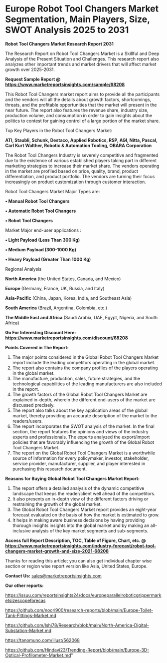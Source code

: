 # Europe Robot Tool Changers Market Segmentation, Main Players, Size, SWOT Analysis 2025 to 2031

<strong>Robot Tool Changers Market Research Report 2031</strong>

The Research Report on Robot Tool Changers Market is a Skillful and Deep Analysis of the Present Situation and Challenges. This research report also analyzes other important trends and market drivers that will affect market growth over 2025-2031.

<strong>Request Sample Report @ <a href=https://www.marketreportsinsights.com/sample/68208>https://www.marketreportsinsights.com/sample/68208</a></strong>

This Robot Tool Changers market report aims to provide all the participants and the vendors will all the details about growth factors, shortcomings, threats, and the profitable opportunities that the market will present in the near future. The report also features the revenue share, industry size, production volume, and consumption in order to gain insights about the politics to contest for gaining control of a large portion of the market share.

Top Key Players in the Robot Tool Changers Market:

<strong>ATI, Staubli, Schunk, Destaco, Applied Robotics, RSP, AGI, Nitta, Pascal, Carl Kurt Walther, Robotic & Automation Tooling, OBARA Corporation</strong>

The Robot Tool Changers Industry is severely competitive and fragmented due to the existence of various established players taking part in different marketing strategies to increase their market share. The vendors operating in the market are profiled based on price, quality, brand, product differentiation, and product portfolio. The vendors are turning their focus increasingly on product customization through customer interaction.

Robot Tool Changers Market Major Types are:

<strong>• Manual Robot Tool Changers

• Automatic Robot Tool Changers

• Robot Tool Changers</strong>

Market Major end-user applications :

<strong>• Light Payload (Less Than 300 Kg)

• Medium Payload (300-1000 Kg)

• Heavy Payload (Greater Than 1000 Kg)</strong>

Regional Analysis

</u><strong><b>North America</b></strong> (the United States, Canada, and Mexico)

<strong><b>Europe </b></strong>(Germany, France, UK, Russia, and Italy)

<strong><b>Asia-Pacific</b></strong> (China, Japan, Korea, India, and Southeast Asia)

<strong><b>South America</b></strong> (Brazil, Argentina, Colombia, etc.)

<strong><b>The Middle East and Africa</b></strong> (Saudi Arabia, UAE, Egypt, Nigeria, and South Africa)

<strong>Go For Interesting Discount Here: <a href=https://www.marketreportsinsights.com/discount/68208>https://www.marketreportsinsights.com/discount/68208</a></strong>

<strong>Points Covered in The Report:</strong>
<ol>
  <li>The major points considered in the Global Robot Tool Changers Market report include the leading competitors operating in the global market.</li>
  <li>The report also contains the company profiles of the players operating in the global market.</li>
  <li>The manufacture, production, sales, future strategies, and the technological capabilities of the leading manufacturers are also included in the report.</li>
  <li>The growth factors of the Global Robot Tool Changers Market are explained in-depth, wherein the different end-users of the market are discussed precisely.</li>
  <li>The report also talks about the key application areas of the global market, thereby providing an accurate description of the market to the readers/users.</li>
  <li>The report incorporates the SWOT analysis of the market. In the final section, the report features the opinions and views of the industry experts and professionals. The experts analyzed the export/import policies that are favorably influencing the growth of the Global Robot Tool Changers Market.</li>
  <li>The report on the Global Robot Tool Changers Market is a worthwhile source of information for every policymaker, investor, stakeholder, service provider, manufacturer, supplier, and player interested in purchasing this research document.</li>
</ol>
<strong>Reasons for Buying Global Robot Tool Changers Market Report:</strong>

<ol>
  <li>The report offers a detailed analysis of the dynamic competitive landscape that keeps the reader/client well ahead of the competitors.</li>
  <li>It also presents an in-depth view of the different factors driving or restraining the growth of the global market.</li>
  <li>The Global Robot Tool Changers Market report provides an eight-year forecast evaluated on the basis of how the market is estimated to grow.</li>
  <li>It helps in making aware business decisions by having providing thorough insights insights into the global market and by making an all-inclusive analysis of the key market segments and sub-segments.</li>
</ol>
<strong>Access full Report Description, TOC, Table of Figure, Chart, etc. @ <a href=https://www.marketreportsinsights.com/industry-forecast/robot-tool-changers-market-growth-and-size-2021-68208>https://www.marketreportsinsights.com/industry-forecast/robot-tool-changers-market-growth-and-size-2021-68208</a></strong>


Thanks for reading this article; you can also get individual chapter wise section or region wise report version like Asia, United States, Europe.

<strong>Contact Us:</strong>
sales@marketreportsinsights.com

<strong>Our other reports:</strong>

<a href=https://issuu.com/reportsinsights24/docs/europeparallelroboticgrippermarketsizescopeforecas>https://issuu.com/reportsinsights24/docs/europeparallelroboticgrippermarketsizescopeforecas</a>

<a href=https://github.com/noori900/research-reports/blob/main/Europe-Toilet-Tank-Fittings-Market.md>https://github.com/noori900/research-reports/blob/main/Europe-Toilet-Tank-Fittings-Market.md</a>

<a href=https://github.com/Ishi78/Research/blob/main/North-America-Digital-Substation-Market.md>https://github.com/Ishi78/Research/blob/main/North-America-Digital-Substation-Market.md</a>

<a href=https://tanomuno.com/illust/562068>https://tanomuno.com/illust/562068</a>

<a href=https://github.com/Hindavi23/Trending-Report/blob/main/Europe-3D-Optical-Profilometer-Market.md>https://github.com/Hindavi23/Trending-Report/blob/main/Europe-3D-Optical-Profilometer-Market.md</a>"
